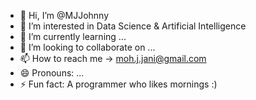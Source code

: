 - 👋 Hi, I’m @MJJohnny
- 👀 I’m interested in Data Science & Artificial Intelligence
- 🌱 I’m currently learning ...
- 💞️ I’m looking to collaborate on ...
- 📫 How to reach me -> moh.j.jani@gmail.com
- 😄 Pronouns: ...
- ⚡ Fun fact: A programmer who likes mornings :)

<!---
MJJohnny/MJJohnny is a ✨ special ✨ repository because its `README.md` (this file) appears on your GitHub profile.
You can click the Preview link to take a look at your changes.
--->
